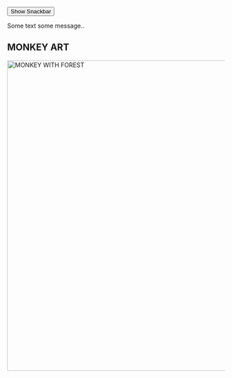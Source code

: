 <html>
<body>
  
<!-- Use a button to open the snackbar -->
<button onclick="myFunction()">Show Snackbar</button>

<!-- The actual snackbar -->
<div id="snackbar">Some text some message..</div>
  
  
  
  
  
<h2>MONKEY ART</h2>
<img src="https://cdn.discordapp.com/attachments/887962015040147486/941035873938599976/FOREST_WITH_MONKEY.png" alt="MONKEY WITH FOREST" width="1920" height="720">

</body>
</html>

